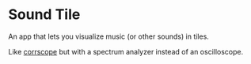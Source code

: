 # Sound Tile
An app that lets you visualize music (or other sounds) in tiles.

Like [corrscope](https://github.com/corrscope/corrscope) but with a spectrum analyzer instead of an oscilloscope.
